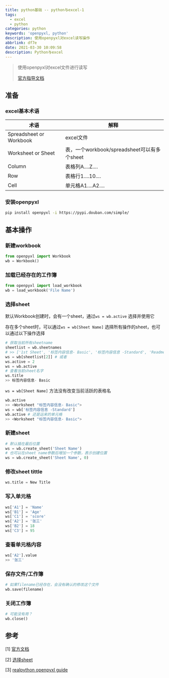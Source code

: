 ```yaml
---
title: python基础 -- python与excel-1
tags:
  - excel
  - python
categories: python
keywords: 'openpyxl, python'
description: 使用openpyxl对excel读写操作
abbrlink: df7e
date: 2021-03-30 10:09:58
description: Python与excel
---
```


>使用openpyxl对excel文件进行读写
>
>[官方指导文档](https://openpyxl.readthedocs.io/en/stable/tutorial.html)

## 准备

### excel基本术语



| 术语                    | 解释                                        |
| ----------------------- | ------------------------------------------- |
| Spreadsheet or Workbook | excel文件                                   |
| Worksheet or Sheet      | 表，一个workbook/spreadsheet可以有多个sheet |
| Column                  | 表格列A....Z....                            |
| Row                     | 表格行1....10....                           |
| Cell                    | 单元格A1....A2....                          |

### 安装openpyxl

```bash
pip install openpyxl -i https://pypi.douban.com/simple/
```

## 基本操作

### 新建workbook

```python
from openpyxl import Workbook
wb = Workbook()
```

### 加载已经存在的工作簿

```python
from openpyxl import load_workbook
wb = load_workbook('File Name')
```



### 选择sheet

默认Workbook创建时，会有一个sheet，通过`ws = wb.active` 选择并使用它

存在多个sheet时，可以通过`ws = wb[Sheet Name]` 选择所有操作的sheet，也可以通过以下操作选择

```python
# 获取当前所有sheetname
sheetlist = wb.sheetnames
# >> ['1st Sheet', '标签内容信息- Basic', '标签内容信息 -Standard', 'Readme', 'Add your sheets and content...']
ws = wb[sheetlist[2]] # 或者
ws.active = 2
ws = wb.active
# 查看当前sheet名字
ws.title
>> 标签内容信息- Basic
```

`ws = wb[Sheet Name]` 方法没有改变当前活跃的表格名

```python
wb.active
>> <Worksheet "标签内容信息- Basic">
ws = wb['标签内容信息 -Standard']
wb.active # 还是运来的单元格
>> <Worksheet "标签内容信息- Basic">
```

### 新建sheet

```python
# 默认插在最后位置
ws = wb.create_sheet('Sheet Name')
# 也可以在sheet name参数后增加一个参数，表示创建位置
ws = wb.create_sheet('Sheet Name', 0)
```

### 修改sheet tittle

```python
ws.title = New Title
```



### 写入单元格

```python
ws['A1'] = 'Name'
ws['B1'] = 'Age'
ws['C1'] = 'score'
ws['A2'] = '张三'
ws['B2'] = 18
ws['C3'] = 95
```

### 查看单元格内容

```python
ws['A2'].value
>> '张三'
```

### 保存文件/工作簿

```python
# 如果filename已经存在，会没有确认的修改这个文件
wb.save(filename)
```

### 关闭工作簿

```python
# 可能没有用？
wb.close()
```



## 参考

[1] [官方文档](https://openpyxl.readthedocs.io/en/stable/tutorial.html)

[2] [选择sheet](https://stackoverflow.com/questions/41556378/openpyxl-set-active-sheet/50117733)

[3] [realpython openpyxl guide](https://realpython.com/openpyxl-excel-spreadsheets-python/)

